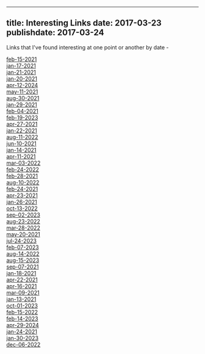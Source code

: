 
---
title: Interesting Links
date: 2017-03-23
publishdate: 2017-03-24
---

Links that I've found interesting at one point or another by date -


[feb-15-2021](links-for-feb-15-2021)<br/>[jan-17-2021](links-for-jan-17-2021)<br/>[jan-21-2021](links-for-jan-21-2021)<br/>[jan-20-2021](links-for-jan-20-2021)<br/>[apr-12-2024](links-for-apr-12-2024)<br/>[may-11-2021](links-for-may-11-2021)<br/>[aug-30-2021](links-for-aug-30-2021)<br/>[jan-29-2021](links-for-jan-29-2021)<br/>[feb-04-2021](links-for-feb-04-2021)<br/>[feb-19-2023](links-for-feb-19-2023)<br/>[apr-27-2021](links-for-apr-27-2021)<br/>[jan-22-2021](links-for-jan-22-2021)<br/>[aug-11-2022](links-for-aug-11-2022)<br/>[jun-10-2021](links-for-jun-10-2021)<br/>[jan-14-2021](links-for-jan-14-2021)<br/>[apr-11-2021](links-for-apr-11-2021)<br/>[mar-03-2022](links-for-mar-03-2022)<br/>[feb-24-2022](links-for-feb-24-2022)<br/>[feb-28-2021](links-for-feb-28-2021)<br/>[aug-10-2022](links-for-aug-10-2022)<br/>[feb-24-2021](links-for-feb-24-2021)<br/>[apr-23-2021](links-for-apr-23-2021)<br/>[jan-26-2021](links-for-jan-26-2021)<br/>[oct-13-2022](links-for-oct-13-2022)<br/>[sep-02-2023](links-for-sep-02-2023)<br/>[aug-23-2022](links-for-aug-23-2022)<br/>[mar-28-2022](links-for-mar-28-2022)<br/>[may-20-2021](links-for-may-20-2021)<br/>[jul-24-2023](links-for-jul-24-2023)<br/>[feb-07-2023](links-for-feb-07-2023)<br/>[aug-14-2022](links-for-aug-14-2022)<br/>[aug-15-2023](links-for-aug-15-2023)<br/>[sep-07-2021](links-for-sep-07-2021)<br/>[jan-18-2021](links-for-jan-18-2021)<br/>[apr-22-2021](links-for-apr-22-2021)<br/>[apr-16-2021](links-for-apr-16-2021)<br/>[mar-09-2021](links-for-mar-09-2021)<br/>[jan-13-2021](links-for-jan-13-2021)<br/>[oct-01-2023](links-for-oct-01-2023)<br/>[feb-15-2022](links-for-feb-15-2022)<br/>[feb-14-2023](links-for-feb-14-2023)<br/>[apr-29-2024](links-for-apr-29-2024)<br/>[jan-24-2021](links-for-jan-24-2021)<br/>[jan-30-2023](links-for-jan-30-2023)<br/>[dec-06-2022](links-for-dec-06-2022)<br/>